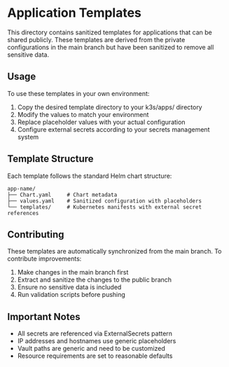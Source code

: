 # Application Templates

This directory contains sanitized templates for applications that can be shared publicly. These templates are derived from the private configurations in the main branch but have been sanitized to remove all sensitive data.

## Usage

To use these templates in your own environment:

1. Copy the desired template directory to your k3s/apps/ directory
2. Modify the values to match your environment
3. Replace placeholder values with your actual configuration
4. Configure external secrets according to your secrets management system

## Template Structure

Each template follows the standard Helm chart structure:
```
app-name/
├── Chart.yaml     # Chart metadata
├── values.yaml    # Sanitized configuration with placeholders
└── templates/     # Kubernetes manifests with external secret references
```

## Contributing

These templates are automatically synchronized from the main branch. To contribute improvements:

1. Make changes in the main branch first
2. Extract and sanitize the changes to the public branch
3. Ensure no sensitive data is included
4. Run validation scripts before pushing

## Important Notes

- All secrets are referenced via ExternalSecrets pattern
- IP addresses and hostnames use generic placeholders
- Vault paths are generic and need to be customized
- Resource requirements are set to reasonable defaults